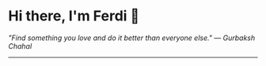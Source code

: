 <h1>Hi there, I'm Ferdi 👋</h1>

<p><em>
  "Find something you love and do it better than everyone else." — Gurbaksh Chahal
</em></p>

---
